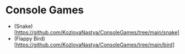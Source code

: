 # Console Games

- (Snake)[https://github.com/KozlovaNastya/ConsoleGames/tree/main/snake]
- (Flappy Bird)[https://github.com/KozlovaNastya/ConsoleGames/tree/main/bird]
